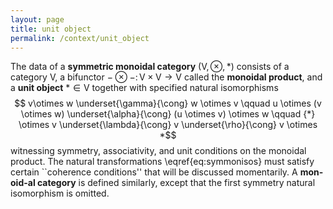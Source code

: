 ```yaml
---
layout: page
title: unit object
permalink: /context/unit_object
---
```

The data of a **symmetric monoidal category** $(\mathsf{V},\otimes,{*})$ consists of a category $\mathsf{V}$, a bifunctor $-\otimes -\colon \mathsf{V} \times \mathsf{V} \to \mathsf{V}$ called the **monoidal product**, and a **unit object** ${*} \in \mathsf{V}$ together with specified natural isomorphisms
 $$ v\otimes w \underset{\gamma}{\cong} w \otimes v \qquad u \otimes (v \otimes w) \underset{\alpha}{\cong} (u \otimes v) \otimes w \qquad {*} \otimes v \underset{\lambda}{\cong} v \underset{\rho}{\cong} v \otimes *$$ witnessing  symmetry, associativity, and unit conditions on the monoidal product. The natural transformations \eqref{eq:symmonisos} must satisfy certain ``coherence conditions'' that will be discussed momentarily. A **mon\-oid\-al category** is defined similarly, except that the first symmetry natural isomorphism is omitted.
